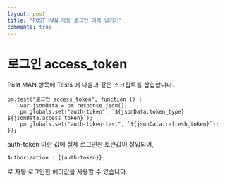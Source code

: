 ```yaml
---
layout: post
title: "POST MAN 자동 로그인 이력 남기기"
comments: true
---
```


# 로그인 access_token


Post MAN 항목에 Tests 에 다음과 같은 스크립트를 삽입합니다. 

```
pm.test("로그인 access_token", function () {
    var jsonData = pm.response.json();
    pm.globals.set("auth-token", `${jsonData.token_type} ${jsonData.access_token}`);
    pm.globals.set("auth-token-test", `${jsonData.refresh_token}`);
});
```


auth-token 이란 값에 실제 로그인한 토큰값이 삽입되어,

```
Authorization : {{auth-token}}
```

로 자동 로그인한 헤더값을 사용할 수 있습니다. 